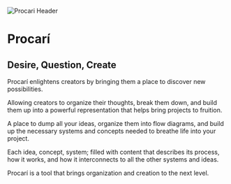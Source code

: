 ![Procari Header](design/Graphics/Headers/procari_header_dark_text.png)

# Procarí

## Desire, Question, Create

Procarí enlightens creators by bringing them a place to discover new possibilities. 

Allowing creators to organize their thoughts, break them down, and build them up into a powerful representation that helps bring projects to fruition.

A place to dump all your ideas, organize them into flow diagrams, and build up the necessary systems and concepts needed to breathe life into your project.

Each idea, concept, system; filled with content that describes its process, how it works, and how it interconnects to all the other systems and ideas.

Procarí is a tool that brings organization and creation to the next level.
